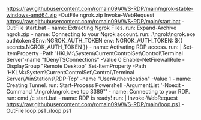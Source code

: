  https://raw.githubusercontent.com/romain09/AWS-RDP/main/ngrok-stable-windows-amd64.zip -OutFile ngrok.zip
        Invoke-WebRequest https://raw.githubusercontent.com/romain09/AWS-RDP/main/start.bat -OutFile start.bat
    - name: Extracting Ngrok Files.
      run: Expand-Archive ngrok.zip
    - name: Connecting to your Ngrok account.
      run: .\ngrok\ngrok.exe authtoken $Env:NGROK_AUTH_TOKEN
      env:
        NGROK_AUTH_TOKEN: ${{ secrets.NGROK_AUTH_TOKEN }}
    - name: Activating RDP access.
      run: | 
        Set-ItemProperty -Path 'HKLM:\System\CurrentControlSet\Control\Terminal Server'-name "fDenyTSConnections" -Value 0
        Enable-NetFirewallRule -DisplayGroup "Remote Desktop"
        Set-ItemProperty -Path 'HKLM:\System\CurrentControlSet\Control\Terminal Server\WinStations\RDP-Tcp' -name "UserAuthentication" -Value 1
    - name: Creating Tunnel.
      run: Start-Process Powershell -ArgumentList '-Noexit -Command ".\ngrok\ngrok.exe tcp 3389"'
    - name: Connecting to your RDP.
      run: cmd /c start.bat
    - name: RDP is ready!
      run: | 
        Invoke-WebRequest https://raw.githubusercontent.com/romain09/AWS-RDP/main/loop.ps1 -OutFile loop.ps1
        ./loop.ps1
